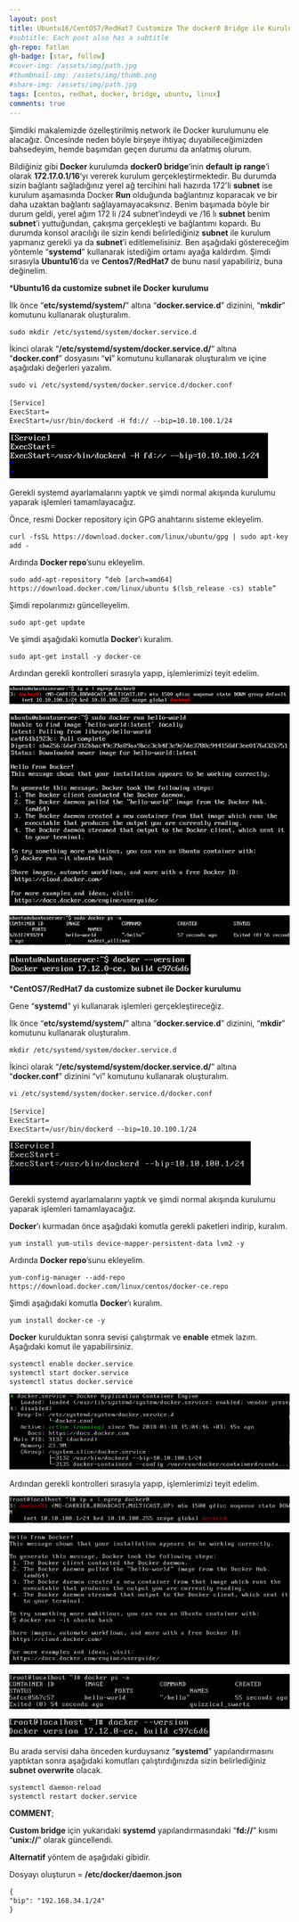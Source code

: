 ```yaml
---
layout: post
title: Ubuntu16/CentOS7/RedHat7 Customize The docker0 Bridge ile Kurulum
#subtitle: Each post also has a subtitle
gh-repo: fatlan
gh-badge: [star, follow]
#cover-img: /assets/img/path.jpg
#thumbnail-img: /assets/img/thumb.png
#share-img: /assets/img/path.jpg
tags: [centos, redhat, docker, bridge, ubuntu, linux]
comments: true
---
```

Şimdiki makalemizde özelleştirilmiş network ile Docker kurulumunu ele alacağız. Öncesinde neden böyle birşeye ihtiyaç duyabileceğimizden bahsedeyim, hemde başımdan geçen durumu da anlatmış olurum.

Bildiğiniz gibi **Docker** kurulumda **docker0 bridge**‘inin **default ip range**‘i olarak **172.17.0.1/16**‘yı vererek kurulum gerçekleştirmektedir. Bu durumda sizin bağlantı sağladığınız yerel ağ tercihini hali hazırda 172'li **subnet** ise kurulum aşamasında Docker **Run** olduğunda bağlantınız koparacak ve bir daha uzaktan bağlantı sağlayamayacaksınız. Benim başımada böyle bir durum geldi, yerel ağım 172 li /24 subnet’indeydi ve /16 lı **subnet** benim **subnet**’i yuttuğundan, çakışma gerçekleşti ve bağlantımı kopardı. Bu durumda konsol aracılığı ile sizin kendi belirlediğiniz **subnet** ile kurulum yapmanız gerekli ya da **subnet**’i editlemelisiniz. Ben aşağıdaki göstereceğim yöntemle “**systemd**” kullanarak istediğim ortamı ayağa kaldırdım. Şimdi sırasıyla **Ubuntu16**’da ve **Centos7/RedHat7** de bunu nasıl yapabiliriz, buna değinelim.

***Ubuntu16 da customize subnet ile Docker kurulumu**

İlk önce “**etc/systemd/system/**” altına “**docker.service.d**” dizinini, “**mkdir**” komutunu kullanarak oluşturalım.

~~~
sudo mkdir /etc/systemd/system/docker.service.d
~~~

İkinci olarak “**/etc/systemd/system/docker.service.d/**” altına “**docker.conf**” dosyasını “**vi**” komutunu kullanarak oluşturalım ve içine aşağıdaki değerleri yazalım.

~~~
sudo vi /etc/systemd/system/docker.service.d/docker.conf

[Service]
ExecStart=
ExecStart=/usr/bin/dockerd -H fd:// --bip=10.10.100.1/24
~~~

![Crepe](/assets/img/u16-c7-r7-docker-cbridge/docker0-c-b01.png)

Gerekli systemd ayarlamalarını yaptık ve şimdi normal akışında kurulumu yaparak işlemleri tamamlayacağız.

Önce, resmi Docker repository için GPG anahtarını sisteme ekleyelim.

~~~
curl -fsSL https://download.docker.com/linux/ubuntu/gpg | sudo apt-key add -
~~~

Ardında **Docker repo**’sunu ekleyelim.

~~~
sudo add-apt-repository “deb [arch=amd64] https://download.docker.com/linux/ubuntu $(lsb_release -cs) stable”
~~~

Şimdi repolarımızı güncelleyelim.

~~~
sudo apt-get update
~~~

Ve şimdi aşağıdaki komutla **Docker**’ı kuralım.

~~~
sudo apt-get install -y docker-ce
~~~

Ardından gerekli kontrolleri sırasıyla yapıp, işlemlerimizi teyit edelim.

![Crepe](/assets/img/u16-c7-r7-docker-cbridge/docker0-c-b02.png)

![Crepe](/assets/img/u16-c7-r7-docker-cbridge/docker0-c-b03.png)

![Crepe](/assets/img/u16-c7-r7-docker-cbridge/docker0-c-b04.png)

![Crepe](/assets/img/u16-c7-r7-docker-cbridge/docker0-c-b05.png)


***CentOS7/RedHat7 da customize subnet ile Docker kurulumu**

Gene “**systemd**” yi kullanarak işlemleri gerçekleştireceğiz.

İlk önce “**etc/systemd/system/**” altına “**docker.service.d**” dizinini, “**mkdir**” komutunu kullanarak oluşturalım.

~~~
mkdir /etc/systemd/system/docker.service.d
~~~

İkinci olarak “**/etc/systemd/system/docker.service.d/**” altına “**docker.conf**” dizinini “vi” komutunu kullanarak oluşturalım.

~~~
vi /etc/systemd/system/docker.service.d/docker.conf

[Service]
ExecStart=
ExecStart=/usr/bin/dockerd --bip=10.10.100.1/24
~~~

![Crepe](/assets/img/u16-c7-r7-docker-cbridge/docker0-c-b06.png)

Gerekli systemd ayarlamalarını yaptık ve şimdi normal akışında kurulumu yaparak işlemleri tamamlayacağız.

**Docker**’ı kurmadan önce aşağıdaki komutla gerekli paketleri indirip, kuralım.

~~~
yum install yum-utils device-mapper-persistent-data lvm2 -y
~~~

Ardında **Docker repo**’sunu ekleyelim.

~~~
yum-config-manager --add-repo https://download.docker.com/linux/centos/docker-ce.repo
~~~

Şimdi aşağıdaki komutla **Docker**’ı kuralım.

~~~
yum install docker-ce -y
~~~

**Docker** kurulduktan sonra sevisi çalıştırmak ve **enable** etmek lazım. Aşağıdaki komut ile yapabilirsiniz.

~~~
systemctl enable docker.service
systemctl start docker.service
systemctl status docker.service
~~~

![Crepe](/assets/img/u16-c7-r7-docker-cbridge/docker0-c-b07.png)

Ardından gerekli kontrolleri sırasıyla yapıp, işlemlerimizi teyit edelim.

![Crepe](/assets/img/u16-c7-r7-docker-cbridge/docker0-c-b08.png)

![Crepe](/assets/img/u16-c7-r7-docker-cbridge/docker0-c-b09.png)

![Crepe](/assets/img/u16-c7-r7-docker-cbridge/docker0-c-b10.png)

![Crepe](/assets/img/u16-c7-r7-docker-cbridge/docker0-c-b11.png)

Bu arada servisi daha önceden kurduysanız “**systemd**” yapılandırmasını yaptıktan sonra aşağıdaki komutları çalıştırdığınızda sizin belirlediğiniz **subnet overwrite** olacak.

~~~
systemctl daemon-reload
systemctl restart docker.service
~~~


**COMMENT**;

**Custom bridge** için yukarıdaki **systemd** yapılandırmasındaki “**fd://**” kısmı “**unix://**” olarak güncellendi.

**Alternatif** yöntem de aşağıdaki gibidir.

Dosyayı oluşturun = **/etc/docker/daemon.json**

~~~
{
"bip": "192.168.34.1/24"
}
~~~